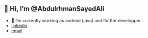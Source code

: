 ## 👋 Hi, I’m @AbdulrhmanSayedAli
- 👀 I’m currently working as android (java) and fluttter developper .
- [linkedin](https://linkedin.com/in/abdulrhman-sayed-ali-48a089193)
- [email](abdulrhmansayedali@gmail.com)
